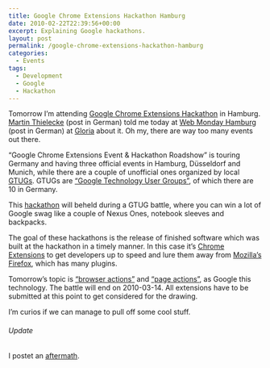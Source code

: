 ```yaml
---
title: Google Chrome Extensions Hackathon Hamburg
date: 2010-02-22T22:39:56+00:00
excerpt: Explaining Google hackathons.
layout: post
permalink: /google-chrome-extensions-hackathon-hamburg
categories:
  - Events
tags:
  - Development
  - Google
  - Hackathon
---
```

Tomorrow I’m attending [Google Chrome Extensions Hackathon](https://sites.google.com/site/gchromeevent/home) in Hamburg. [Martin Thielecke](https://www.mthie.com/) (post in German) told me today at [Web Monday Hamburg](http://webmontag.de/location/hamburg/index) (post in German) at [Gloria](https://www.yelp.com/biz/gloria-hamburg-2) about it. Oh my, there are way too many events out there.

“Google Chrome Extensions Event & Hackathon Roadshow” is touring Germany and having three official events in Hamburg, Düsseldorf and Munich, while there are a couple of unofficial ones organized by local [GTUGs](https://developers.google.com/groups/directory/). GTUGs are [“Google Technology User Groups”](https://developers.google.com/groups/directory/), of which there are 10 in Germany.

This [hackathon](https://en.wikipedia.org/wiki/Hackathon) will beheld during a GTUG battle, where you can win a lot of Google swag like a couple of Nexus Ones, notebook sleeves and backpacks.

The goal of these hackathons is the release of finished software which was built at the hackathon in a timely manner. In this case it’s [Chrome Extensions](https://chrome.google.com/webstore/category/extensions) to get developers up to speed and lure them away from [Mozilla’s Firefox](https://www.mozilla.org/en-US/firefox/new/), which has many plugins.

Tomorrow’s topic is [“browser actions”](https://developer.chrome.com/extensions/browserAction) and [“page actions”](https://developer.chrome.com/extensions/pageAction), as Google this technology. The battle will end on 2010-03-14. All extensions have to be submitted at this point to get considered for the drawing.

I’m curios if we can manage to pull off some cool stuff.

###### Update

I postet an [aftermath](https://michaelnordmeyer.github.io/google-chrome-extensions-hackathon-hamburg-aftermath).